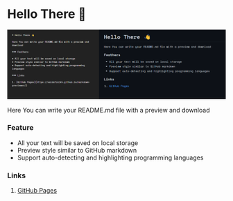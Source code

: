 # Hello There 👋

![Preview](./Preview.png)

Here You can write your README.md file with a preview and download

###  Feature

* All your text will be saved on local storage
* Preview style similar to GitHub markdown
* Support auto-detecting and highlighting programming languages

### Links

1. [GitHub Pages](https://saidafzalkh.github.io/markdown-previewer/)